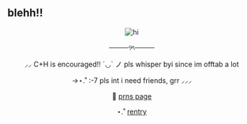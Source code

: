 ## blehh!!
<p align="center">
  <img src="[URL_or_path_to_your_image](https://i.pinimg.com/736x/e1/5a/6d/e15a6de04d5b08024bb6aa348ed6cbf4.jpg)" alt="hi" />
</p>
<p align="center">
────୨ৎ────
  <p align="center">
⸝⸝ C+H is encouraged!! ´◡` ノ pls whisper byi since im offtab a lot 
    <p align="center">
->⋆.˚ :-7 pls int i need friends, grr ⸝⸝⸝
<p align="center">
  🧷 <a href="https://en.pronouns.page/@deeryvo1" target="_blank">prns page</a>
</p>
<p align="center">
  ⋆.˚ <a href="https://rentry.co/deeryvosstuff" target="_blank">rentry</a>
</p>

